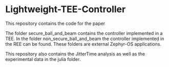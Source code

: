 # Lightweight-TEE-Controller
This repository contains the code for the paper 

The folder secure_ball_and_beam contains the controller implemented in a TEE.
In the folder non_secure_ball_and_beam the controller implemented in the REE can be found.
These folders are external Zephyr-OS applications.

This repository also contains the JitterTime analysis as well as the experimental data in the julia folder.

